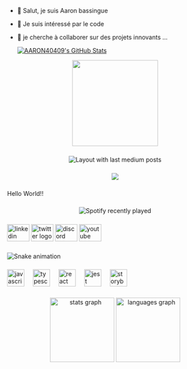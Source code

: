 - 👋 Salut, je suis Aaron bassingue
- 👀 Je suis intéressé par le code
- 🌱 je cherche à collaborer sur des projets innovants ...

  <a href="https://awesome-github-stats.azurewebsites.net/index.html??cardType=github&theme=great-gatsby&preferLogin=false&Background=16DBDD&Border=A1D556&Text=0A0109">    <img  alt="AARON40409's GitHub Stats" src="https://awesome-github-stats.azurewebsites.net/user-stats/AARON40409?cardType=github&theme=great-gatsby&preferLogin=false&Background=16DBDD&Border=A1D556&Text=0A0109" />  </a>

<div align="center">
  <img height="200" src="https://i.imgflip.com/65efzo.gif"  />
</div>

###

<div align="center">
  <img src="https://github-read-medium-git-main.pahlevikun.vercel.app/latest?limit=4" alt="Layout with last medium posts"  />
</div>

###

<div align="center">
  <img src="https://profile-counter.glitch.me/AARON40409/count.svg?"  />
</div>

###

<p align="left">Hello World!!</p>

###

<div align="center">
  <img src="https://spotify-recently-played-readme.vercel.app/api?count=5" alt="Spotify recently played"  />
</div>

###

<div align="left">
  <img src="https://raw.githubusercontent.com/maurodesouza/profile-readme-generator/master/src/assets/icons/social/linkedin/default.svg" width="52" height="40" alt="linkedin logo"  />
  <img src="https://raw.githubusercontent.com/maurodesouza/profile-readme-generator/master/src/assets/icons/social/twitter/default.svg" width="52" height="40" alt="twitter logo"  />
  <img src="https://raw.githubusercontent.com/maurodesouza/profile-readme-generator/master/src/assets/icons/social/discord/default.svg" width="52" height="40" alt="discord logo"  />
  <img src="https://raw.githubusercontent.com/maurodesouza/profile-readme-generator/master/src/assets/icons/social/youtube/default.svg" width="52" height="40" alt="youtube logo"  />
</div>

###

<img src="https://raw.githubusercontent.com/AARON40409/AARON40409/output/snake.svg" alt="Snake animation" />

###

<div align="left">
  <img src="https://cdn.jsdelivr.net/gh/devicons/devicon/icons/javascript/javascript-original.svg" height="40" alt="javascript logo"  />
  <img width="12" />
  <img src="https://cdn.jsdelivr.net/gh/devicons/devicon/icons/typescript/typescript-original.svg" height="40" alt="typescript logo"  />
  <img width="12" />
  <img src="https://cdn.jsdelivr.net/gh/devicons/devicon/icons/react/react-original.svg" height="40" alt="react logo"  />
  <img width="12" />
  <img src="https://cdn.jsdelivr.net/gh/devicons/devicon/icons/jest/jest-plain.svg" height="40" alt="jest logo"  />
  <img width="12" />
  <img src="https://cdn.jsdelivr.net/gh/devicons/devicon/icons/storybook/storybook-original.svg" height="40" alt="storybook logo"  />
</div>

###

<div align="center">
  <img src="https://github-readme-stats.vercel.app/api?username=AARON40409&hide_title=false&hide_rank=false&show_icons=true&include_all_commits=true&count_private=true&disable_animations=false&theme=dracula&locale=en&hide_border=false&order=1" height="150" alt="stats graph"  />
  <img src="https://github-readme-stats.vercel.app/api/top-langs?username=AARON40409&locale=fr&hide_title=false&layout=compact&card_width=320&langs_count=5&theme=radical&hide_border=true&order=2" height="150" alt="languages graph"  />
</div>

###

  <!----  <img src='https://camo.githubusercontent.com/5694beadc5c8b9bfa2ef10a582a204e8e1b59c0de565565f85e89f4bfa281e91/68747470733a2f2f617765736f6d652d6769746875622d73746174732e617a75726577656273697465732e6e65742f757365722d73746174732f6272756e6f627269746f6465763f7468656d653d68696768636f6e7472617374'/>
<!---- 💞️ I’m looking to collaborate on ... 

- 📫 How to reach me ...
- 😄 Pronouns: ...
- ⚡ Fun fact: ...


<!---
AARON40409/AARON40409 is a ✨ special ✨ repository because its `README.md` (this file) appears on your GitHub profile.
You can click the Preview link to take a look at your changes.
--->
